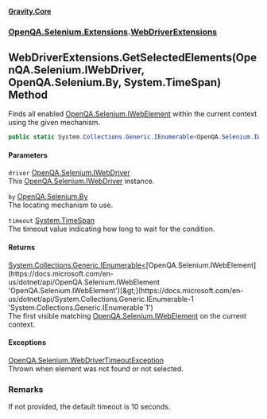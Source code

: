 #### [Gravity.Core](./index.md 'index')
### [OpenQA.Selenium.Extensions](./OpenQA-Selenium-Extensions.md 'OpenQA.Selenium.Extensions').[WebDriverExtensions](./OpenQA-Selenium-Extensions-WebDriverExtensions.md 'OpenQA.Selenium.Extensions.WebDriverExtensions')
## WebDriverExtensions.GetSelectedElements(OpenQA.Selenium.IWebDriver, OpenQA.Selenium.By, System.TimeSpan) Method
Finds all enabled [OpenQA.Selenium.IWebElement](https://docs.microsoft.com/en-us/dotnet/api/OpenQA.Selenium.IWebElement 'OpenQA.Selenium.IWebElement') within the current context using the given mechanism.  
```csharp
public static System.Collections.Generic.IEnumerable<OpenQA.Selenium.IWebElement> GetSelectedElements(this OpenQA.Selenium.IWebDriver driver, OpenQA.Selenium.By by, System.TimeSpan timeout);
```
#### Parameters
<a name='OpenQA-Selenium-Extensions-WebDriverExtensions-GetSelectedElements(OpenQA-Selenium-IWebDriver_OpenQA-Selenium-By_System-TimeSpan)-driver'></a>
`driver` [OpenQA.Selenium.IWebDriver](https://docs.microsoft.com/en-us/dotnet/api/OpenQA.Selenium.IWebDriver 'OpenQA.Selenium.IWebDriver')  
This [OpenQA.Selenium.IWebDriver](https://docs.microsoft.com/en-us/dotnet/api/OpenQA.Selenium.IWebDriver 'OpenQA.Selenium.IWebDriver') instance.  
  
<a name='OpenQA-Selenium-Extensions-WebDriverExtensions-GetSelectedElements(OpenQA-Selenium-IWebDriver_OpenQA-Selenium-By_System-TimeSpan)-by'></a>
`by` [OpenQA.Selenium.By](https://docs.microsoft.com/en-us/dotnet/api/OpenQA.Selenium.By 'OpenQA.Selenium.By')  
The locating mechanism to use.  
  
<a name='OpenQA-Selenium-Extensions-WebDriverExtensions-GetSelectedElements(OpenQA-Selenium-IWebDriver_OpenQA-Selenium-By_System-TimeSpan)-timeout'></a>
`timeout` [System.TimeSpan](https://docs.microsoft.com/en-us/dotnet/api/System.TimeSpan 'System.TimeSpan')  
The timeout value indicating how long to wait for the condition.  
  
#### Returns
[System.Collections.Generic.IEnumerable&lt;](https://docs.microsoft.com/en-us/dotnet/api/System.Collections.Generic.IEnumerable-1 'System.Collections.Generic.IEnumerable`1')[OpenQA.Selenium.IWebElement](https://docs.microsoft.com/en-us/dotnet/api/OpenQA.Selenium.IWebElement 'OpenQA.Selenium.IWebElement')[&gt;](https://docs.microsoft.com/en-us/dotnet/api/System.Collections.Generic.IEnumerable-1 'System.Collections.Generic.IEnumerable`1')  
The first visible matching [OpenQA.Selenium.IWebElement](https://docs.microsoft.com/en-us/dotnet/api/OpenQA.Selenium.IWebElement 'OpenQA.Selenium.IWebElement') on the current context.  
#### Exceptions
[OpenQA.Selenium.WebDriverTimeoutException](https://docs.microsoft.com/en-us/dotnet/api/OpenQA.Selenium.WebDriverTimeoutException 'OpenQA.Selenium.WebDriverTimeoutException')  
Thrown when element was not found or not selected.  
### Remarks
If not provided, the default timeout is 10 seconds.  
